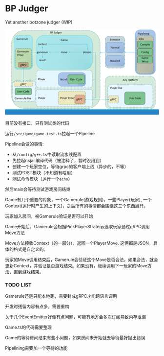 # BP Judger

Yet another botzone judger (WIP)

![arch](image.png)

目前没有接口，只有测试类的代码

运行`/src/game/game.test.ts`拉起一个Pipeline

Pipeline会做的事情:
  - 从`/config/g++.ts`中读取流水线配置
  - 先拉起nsjail编译代码（被注释了，暂时没用到）
  - 创建一个玩家空位，等待grpc的客户端上线（异步的，不等）
  - 测试POST模块（不知道有啥用）
  - 测试命令模块（运行一个`echo`）

然后main会等待测试游戏房间结束

Game有几个重要的对象，一个Gamerule(游戏规则)，一些Player(玩家), 一个Context(运行时产生的上下文)，之后所有的事情都会围绕这三个东西展开。

玩家加入房间，被Gamerule验证是否可以开始

Game开始后，Gamerule会根据PickPlayerStrategy选取玩家通过gRPC调用Move方法

Move方法接收Context（的一部分），返回一个PlayerMove. 这俩都是JSON，具体的格式是自定义的。

玩家的Move调用结束后，Gamerule会验证这个Move是否合法，如果合法，就会更新Context，并验证是否游戏结束。如果没有，继续调用下一玩家的Move方法，直到游戏结束。


### TODO LIST
Gamerule还是只能本地跑，需要封成gRPC才能跨语言调用

开发时残留内容有点多，需要重构

关于几个EventEmitter好像有点问题，可能有地方会多次订阅导致内存泄漏

Game.ts的代码需要整理

Game的等待房间结束有些小问题，如果房间未开始就去等待最好抛出错误

Pipelining需要加一个等待的功能
